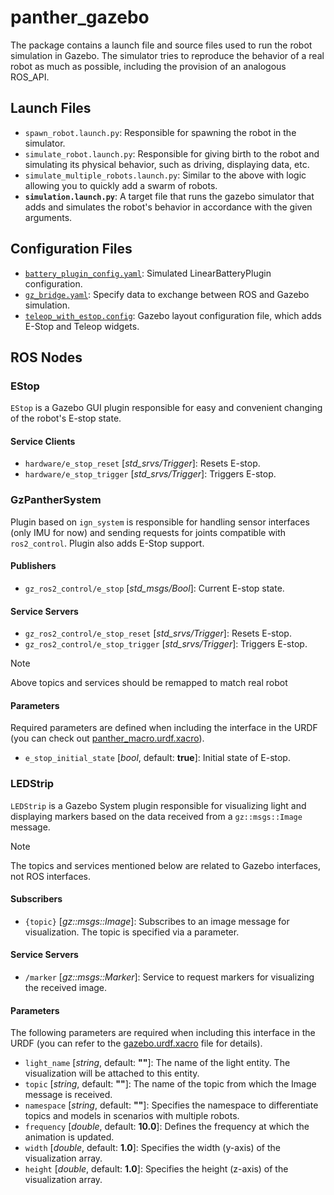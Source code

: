 # panther_gazebo

The package contains a launch file and source files used to run the robot simulation in Gazebo. The simulator tries to reproduce the behavior of a real robot as much as possible, including the provision of an analogous ROS_API.

## Launch Files

- `spawn_robot.launch.py`: Responsible for spawning the robot in the simulator.
- `simulate_robot.launch.py`: Responsible for giving birth to the robot and simulating its physical behavior, such as driving, displaying data, etc.
- `simulate_multiple_robots.launch.py`: Similar to the above with logic allowing you to quickly add a swarm of robots.
- **`simulation.launch.py`**: A target file that runs the gazebo simulator that adds and simulates the robot's behavior in accordance with the given arguments.

## Configuration Files

- [`battery_plugin_config.yaml`](./config/battery_plugin_config.yaml): Simulated LinearBatteryPlugin configuration.
- [`gz_bridge.yaml`](./config/gz_bridge.yaml): Specify data to exchange between ROS and Gazebo simulation.
- [`teleop_with_estop.config`](./config/teleop_with_estop.config): Gazebo layout configuration file, which adds E-Stop and Teleop widgets.

## ROS Nodes

### EStop

`EStop` is a Gazebo GUI plugin responsible for easy and convenient changing of the robot's E-stop state.

#### Service Clients

- `hardware/e_stop_reset` [*std_srvs/Trigger*]: Resets E-stop.
- `hardware/e_stop_trigger` [*std_srvs/Trigger*]: Triggers E-stop.

### GzPantherSystem

Plugin based on `ign_system` is responsible for handling sensor interfaces (only IMU for now) and sending requests for joints compatible with `ros2_control`. Plugin also adds E-Stop support.

#### Publishers

- `gz_ros2_control/e_stop` [*std_msgs/Bool*]: Current E-stop state.

#### Service Servers

- `gz_ros2_control/e_stop_reset` [*std_srvs/Trigger*]: Resets E-stop.
- `gz_ros2_control/e_stop_trigger` [*std_srvs/Trigger*]: Triggers E-stop.

> [!NOTE]
> Above topics and services should be remapped to match real robot

#### Parameters

Required parameters are defined when including the interface in the URDF (you can check out [panther_macro.urdf.xacro](../panther_description/urdf/panther_macro.urdf.xacro)).

- `e_stop_initial_state` [*bool*, default: **true**]: Initial state of E-stop.

### LEDStrip

`LEDStrip` is a Gazebo System plugin responsible for visualizing light and displaying markers based on the data received from a `gz::msgs::Image` message.

> [!NOTE]
> The topics and services mentioned below are related to Gazebo interfaces, not ROS interfaces.

#### Subscribers

- `{topic}` [*gz::msgs::Image*]: Subscribes to an image message for visualization. The topic is specified via a parameter.

#### Service Servers

- `/marker` [*gz::msgs::Marker*]: Service to request markers for visualizing the received image.

#### Parameters

The following parameters are required when including this interface in the URDF (you can refer to the [gazebo.urdf.xacro](../panther_description/urdf/gazebo.urdf.xacro) file for details).

- `light_name` [*string*, default: **""**]: The name of the light entity. The visualization will be attached to this entity.
- `topic` [*string*, default: **""**]: The name of the topic from which the Image message is received.
- `namespace` [*string*, default: **""**]: Specifies the namespace to differentiate topics and models in scenarios with multiple robots.
- `frequency` [*double*, default: **10.0**]: Defines the frequency at which the animation is updated.
- `width` [*double*, default: **1.0**]: Specifies the width (y-axis) of the visualization array.
- `height` [*double*, default: **1.0**]: Specifies the height (z-axis) of the visualization array.
